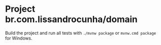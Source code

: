 # Project br.com.lissandrocunha/domain

Build the project and run all tests with `./mvnw package` or `mvnw.cmd package` for Windows.
